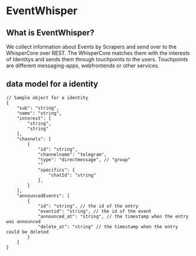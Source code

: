 # EventWhisper

## What is EventWhisper?

We collect information about Events by Scrapers and send over to the WhisperCore over REST.
The WhisperCore matches them with the interests of Identitys and sends them through touchpoints to the users.
Touchpoints are different messaging-apps, webfrontends or other services.



## data model for a identity

    // Sample object for a identity
    {
        "sub": "string",
        "name": "string",
        "interest": [
            "string", 
            "string"
        ],
        "channels": [
            {
                "id": "string",
                "channelname": "telegram",
                "type": "directmessage", // "group"
                ""
                "specifics": {
                    "chatId": "string"
                },
            }
        ],
        "announcedEvents": [
            {
                "id": "string", // the id of the entry
                "eventid": "string", // the id of the event
                "announced_at": "string", // the timestamp when the entry was announced
                "delete_at": "string" // the timestamp when the entry could be deleted
            }
        ]
    }